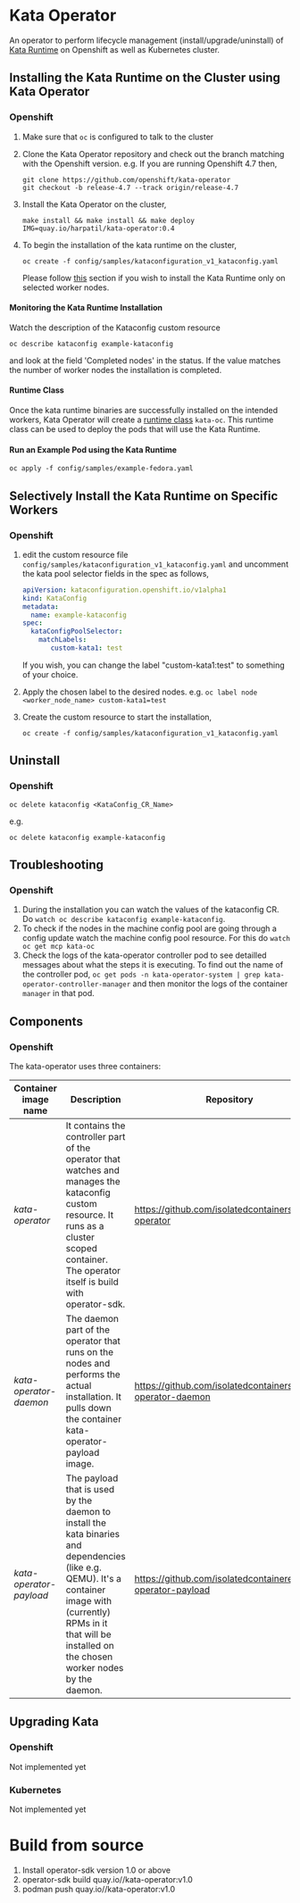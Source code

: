 # Kata Operator

An operator to perform lifecycle management (install/upgrade/uninstall) of [Kata Runtime](https://katacontainers.io/) on Openshift as well as Kubernetes cluster.

## Installing the Kata Runtime on the Cluster using Kata Operator

### Openshift

1. Make sure that `oc` is configured to talk to the cluster

2. Clone the Kata Operator repository and check out the branch matching with the Openshift version. e.g. If you are running Openshift 4.7 then,


   ```
   git clone https://github.com/openshift/kata-operator 
   git checkout -b release-4.7 --track origin/release-4.7
   ```
3. Install the Kata Operator on the cluster,

   ```
   make install && make install && make deploy IMG=quay.io/harpatil/kata-operator:0.4
   ```
4. To begin the installation of the kata runtime on the cluster,

   ```
   oc create -f config/samples/kataconfiguration_v1_kataconfig.yaml
   ```

   Please follow [this](#selectively-install-the-kata-runtime-on-specific-workers) section if you wish to install the Kata Runtime only on selected worker nodes.
   
#### Monitoring the Kata Runtime Installation
Watch the description of the Kataconfig custom resource
```
oc describe kataconfig example-kataconfig
```
and look at the field 'Completed nodes' in the status. If the value matches the number of worker nodes the installation is completed.

#### Runtime Class
Once the kata runtime binaries are successfully installed on the intended workers, Kata Operator will create a [runtime class](https://kubernetes.io/docs/concepts/containers/runtime-class/) `kata-oc`. This runtime class can be used to deploy the pods that will use the Kata Runtime.

#### Run an Example Pod using the Kata Runtime
```
oc apply -f config/samples/example-fedora.yaml
```  

## Selectively Install the Kata Runtime on Specific Workers

### Openshift

1. edit the custom resource file `config/samples/kataconfiguration_v1_kataconfig.yaml`
   and uncomment the kata pool selector fields in the spec as follows,

   ```yaml
   apiVersion: kataconfiguration.openshift.io/v1alpha1
   kind: KataConfig
   metadata:
     name: example-kataconfig
   spec:
     kataConfigPoolSelector:
       matchLabels:
          custom-kata1: test
   ```

   If you wish, you can change the label "custom-kata1:test" to something of your choice.

3. Apply the chosen label to the desired nodes. e.g. `oc label node <worker_node_name> custom-kata1=test`
4. Create the custom resource to start the installation,
   ```
   oc create -f config/samples/kataconfiguration_v1_kataconfig.yaml
   ```


## Uninstall

### Openshift
```
oc delete kataconfig <KataConfig_CR_Name>
```
e.g.
```
oc delete kataconfig example-kataconfig
```

## Troubleshooting

### Openshift
1. During the installation you can watch the values of the kataconfig CR. Do `watch oc describe kataconfig example-kataconfig`.
2. To check if the nodes in the machine config pool are going through a config update watch the machine config pool resource. For this do `watch oc get mcp kata-oc`
3. Check the logs of the kata-operator controller pod to see detailled messages about what the steps it is executing. To find out the name of the controller pod, `oc get pods -n kata-operator-system | grep kata-operator-controller-manager` and then monitor the logs of the container `manager` in that pod. 

## Components

### Openshift
The kata-operator uses three containers:

Container image name | Description | Repository
---------------| ----------- | ----------
 _kata-operator_ |  It contains the controller part of the operator that watches and manages the kataconfig custom resource. It runs as a cluster scoped container. The operator itself is build with operator-sdk. | https://github.com/isolatedcontainers/kata-operator
 _kata-operator-daemon_ | The daemon part of the operator that runs on the nodes and performs the actual installation. It pulls down the container kata-operator-payload image. | https://github.com/isolatedcontainers/kata-operator-daemon
 _kata-operator-payload_ | The payload that is used by the daemon to install the kata binaries and dependencies (like e.g. QEMU). It's a container image with (currently) RPMs in it that will be installed on the chosen worker nodes by the daemon. | https://github.com/isolatedcontaineres/kata-operator-payload

## Upgrading Kata

### Openshift
Not implemented yet

### Kubernetes
Not implemented yet

# Build from source

1. Install operator-sdk version 1.0 or above
3. operator-sdk build quay.io/<yourusername>/kata-operator:v1.0
4. podman push quay.io/<yourusername>/kata-operator:v1.0
